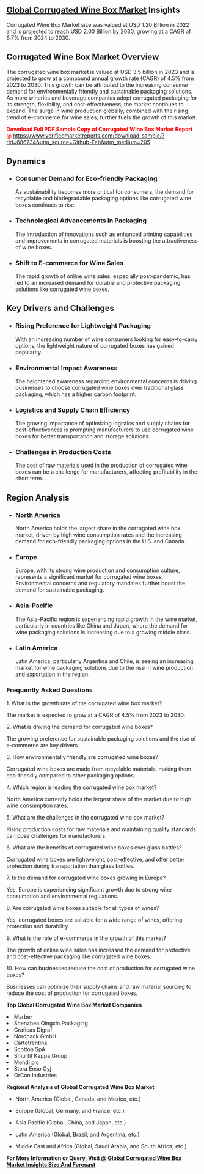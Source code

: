 <h2><a href="https://www.verifiedmarketreports.com/download-sample/?rid=686734&amp;utm_source=Github&amp;utm_medium=205" target="_blank">Global Corrugated Wine Box Market</a> Insights</h2><p>Corrugated Wine Box Market size was valued at USD 1.20 Billion in 2022 and is projected to reach USD 2.00 Billion by 2030, growing at a CAGR of 6.7% from 2024 to 2030.</p><p> <h2>Corrugated Wine Box Market Overview</h2> <p>The corrugated wine box market is valued at USD 3.5 billion in 2023 and is projected to grow at a compound annual growth rate (CAGR) of 4.5% from 2023 to 2030. This growth can be attributed to the increasing consumer demand for environmentally friendly and sustainable packaging solutions. As more wineries and beverage companies adopt corrugated packaging for its strength, flexibility, and cost-effectiveness, the market continues to expand. The surge in wine production globally, combined with the rising trend of e-commerce for wine sales, further fuels the growth of this market.</p> <p><p><span class=""><span style="color: #ff0000;"><strong>Download Full PDF Sample Copy of Corrugated Wine Box Market Report</strong> @ </span><a href="https://www.verifiedmarketreports.com/download-sample/?rid=686734&amp;utm_source=Github-Feb&amp;utm_medium=205" target="_blank">https://www.verifiedmarketreports.com/download-sample/?rid=686734&amp;utm_source=Github-Feb&amp;utm_medium=205</a></span></p></p> <h2>Dynamics</h2> <ul> <li><h3>Consumer Demand for Eco-friendly Packaging</h3> As sustainability becomes more critical for consumers, the demand for recyclable and biodegradable packaging options like corrugated wine boxes continues to rise.</li> <li><h3>Technological Advancements in Packaging</h3> The introduction of innovations such as enhanced printing capabilities and improvements in corrugated materials is boosting the attractiveness of wine boxes.</li> <li><h3>Shift to E-commerce for Wine Sales</h3> The rapid growth of online wine sales, especially post-pandemic, has led to an increased demand for durable and protective packaging solutions like corrugated wine boxes.</li> </ul> <h2>Key Drivers and Challenges</h2> <ul> <li><h3>Rising Preference for Lightweight Packaging</h3> With an increasing number of wine consumers looking for easy-to-carry options, the lightweight nature of corrugated boxes has gained popularity.</li> <li><h3>Environmental Impact Awareness</h3> The heightened awareness regarding environmental concerns is driving businesses to choose corrugated wine boxes over traditional glass packaging, which has a higher carbon footprint.</li> <li><h3>Logistics and Supply Chain Efficiency</h3> The growing importance of optimizing logistics and supply chains for cost-effectiveness is prompting manufacturers to use corrugated wine boxes for better transportation and storage solutions.</li> <li><h3>Challenges in Production Costs</h3> The cost of raw materials used in the production of corrugated wine boxes can be a challenge for manufacturers, affecting profitability in the short term.</li> </ul> <h2>Region Analysis</h2> <ul> <li><h3>North America</h3> North America holds the largest share in the corrugated wine box market, driven by high wine consumption rates and the increasing demand for eco-friendly packaging options in the U.S. and Canada.</li> <li><h3>Europe</h3> Europe, with its strong wine production and consumption culture, represents a significant market for corrugated wine boxes. Environmental concerns and regulatory mandates further boost the demand for sustainable packaging.</li> <li><h3>Asia-Pacific</h3> The Asia-Pacific region is experiencing rapid growth in the wine market, particularly in countries like China and Japan, where the demand for wine packaging solutions is increasing due to a growing middle class.</li> <li><h3>Latin America</h3> Latin America, particularly Argentina and Chile, is seeing an increasing market for wine packaging solutions due to the rise in wine production and exportation in the region.</li> </ul> <h3>Frequently Asked Questions</h3> <p>1. What is the growth rate of the corrugated wine box market?</p> <p>The market is expected to grow at a CAGR of 4.5% from 2023 to 2030.</p> <p>2. What is driving the demand for corrugated wine boxes?</p> <p>The growing preference for sustainable packaging solutions and the rise of e-commerce are key drivers.</p> <p>3. How environmentally friendly are corrugated wine boxes?</p> <p>Corrugated wine boxes are made from recyclable materials, making them eco-friendly compared to other packaging options.</p> <p>4. Which region is leading the corrugated wine box market?</p> <p>North America currently holds the largest share of the market due to high wine consumption rates.</p> <p>5. What are the challenges in the corrugated wine box market?</p> <p>Rising production costs for raw materials and maintaining quality standards can pose challenges for manufacturers.</p> <p>6. What are the benefits of corrugated wine boxes over glass bottles?</p> <p>Corrugated wine boxes are lightweight, cost-effective, and offer better protection during transportation than glass bottles.</p> <p>7. Is the demand for corrugated wine boxes growing in Europe?</p> <p>Yes, Europe is experiencing significant growth due to strong wine consumption and environmental regulations.</p> <p>8. Are corrugated wine boxes suitable for all types of wines?</p> <p>Yes, corrugated boxes are suitable for a wide range of wines, offering protection and durability.</p> <p>9. What is the role of e-commerce in the growth of this market?</p> <p>The growth of online wine sales has increased the demand for protective and cost-effective packaging like corrugated wine boxes.</p> <p>10. How can businesses reduce the cost of production for corrugated wine boxes?</p> <p>Businesses can optimize their supply chains and raw material sourcing to reduce the cost of production for corrugated boxes.</p> </p><p><strong>Top Global Corrugated Wine Box Market Companies</strong></p><div data-test-id=""><p><li>Marber</li><li> Shenzhen Qingxin Packaging</li><li> Graficas Digraf</li><li> Nordpack GmbH</li><li> Cartotrentina</li><li> Scotton SpA</li><li> Smurfit Kappa Group</li><li> Mondi plc</li><li> Stora Enso Oyj</li><li> OrCon Industries</li></p><div><strong>Regional Analysis of&nbsp;Global Corrugated Wine Box Market</strong></div><ul><li dir="ltr"><p dir="ltr">North America&nbsp;(Global, Canada, and Mexico, etc.)</p></li><li dir="ltr"><p dir="ltr">Europe (Global, Germany, and France, etc.)</p></li><li dir="ltr"><p dir="ltr">Asia Pacific&nbsp;(Global, China, and Japan, etc.)</p></li><li dir="ltr"><p dir="ltr">Latin America&nbsp;(Global, Brazil, and Argentina, etc.)</p></li><li dir="ltr">Middle East and Africa&nbsp;(Global, Saudi Arabia, and South Africa, etc.)</li></ul><p><strong>For More Information or Query, Visit @&nbsp;</strong><strong><a href="https://www.verifiedmarketreports.com/product/corrugated-wine-box-market/?utm_source=Github&amp;utm_medium=205" target="_blank">Global Corrugated Wine Box Market Insights Size And Forecast</a></strong></p></div>
